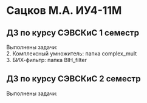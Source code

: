 # Сацков М.А. ИУ4-11М  

## ДЗ по курсу СЭВСКиС 1 семестр 
Выполнены задачи:   
  2. Комплексный умножитель: папка complex_mult  
  3. БИХ-фильтр: папка BIH_filter  

## ДЗ по курсу СЭВСКиС 2 семестр 
Выполнены задачи:   
